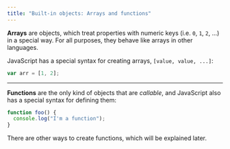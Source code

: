 ```yaml
---
title: "Built-in objects: Arrays and functions"
---
```


**Arrays** are objects, which treat properties with numeric keys (i.e. `0`,
`1`, `2`, ...) in a special way. For all purposes, they behave like arrays in
other languages.

JavaScript has a special syntax for creating arrays, `[value, value, ...]`:

```javascript
var arr = [1, 2];
```

---

**Functions** are the only kind of objects that are *callable*, and JavaScript
also has a special syntax for defining them:

```javascript
function foo() {
  console.log("I'm a function");
}
```

There are other ways to create functions, which will be explained later.
